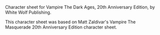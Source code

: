 Character sheet for Vampire The Dark Ages, 20th Anniversary Edition, by White Wolf Publishing.

This character sheet was based on Matt Zaldivar's Vampire The Masquerade 20th Anniversary Edition character sheet.
